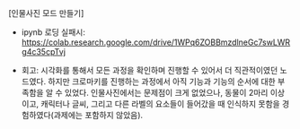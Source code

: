 [인물사진 모드 만들기]

- ipynb 로딩 실패시: 
https://colab.research.google.com/drive/1WPq6ZOBBmzdlneGc7swLWRg4c35cpTvj

- 회고:
시각화를 통해서 모든 과정을 확인하며 진행할 수 있어서 더 직관적이였던 노드였다.
하지만 크로마키를 진행하는 과정에서 아직 기능과 기능의 순서에 대한 부족함을 알 수 있었다.
인물사진에서는 문제점이 크게 없었으나, 동물이 2마리 이상이고, 캐릭터나 글씨, 그리고 다른 라벨의 요소들이 들어갔을 때 
인식하지 못함을 경험하였다(과제에는 포함하지 않았음).
